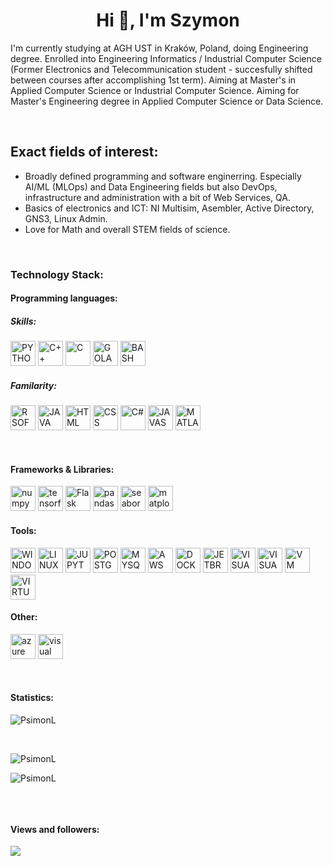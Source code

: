 <div>
  <h1 align="center">Hi 👋, I'm Szymon</h1>
</div>

<div>
  <p>I'm currently studying at AGH UST in Kraków, Poland, doing Engineering degree. Enrolled into Engineering Informatics / Industrial Computer Science (Former       Electronics and Telecommunication student - succesfully shifted between courses after accomplishing 1st term). Aiming at Master's in Applied Computer     Science or Industrial Computer Science. Aiming for Master's Engineering degree in Applied Computer Science or Data Science.</p>
</div>

<br>

<div>
<h2>Exact fields of interest:</h2>
<ul>
  <li>Broadly defined programming and software enginerring. Especially AI/ML (MLOps) and Data Engineering fields but also DevOps, infrastructure and administration with a bit of Web Services, QA.</li>
  <li>Basics of electronics and ICT: NI Multisim, Asembler, Active Directory, GNS3, Linux Admin.</li>
  <li>Love for Math and overall STEM fields of science.</li>
</ul>
</div>

<br>

<div>
<h3>Technology Stack:</h3> <!--- https://icons8.com/icons/set/docker --->
  
<h4>Programming languages:</h4>
<h5>Skills:</h5>
<p align="left">
  <img src="https://img.icons8.com/color/512/python.png" alt="PYTHON" width="40" height="40"/>
  <img src="https://img.icons8.com/color/512/c-plus-plus-logo.png" alt="C++" width="40" height="40"/>
  <img src="https://img.icons8.com/fluency/512/c-programming.png" alt="C" width="40" height="40"/>
  <img src="https://img.icons8.com/color/512/golang.png" alt="GOLANG" width="40" height="40"/>
  <img src="https://img.icons8.com/plasticine/512/bash.png" alt="BASH" width="40" height="40"/>
</p>

<h5>Familarity:</h5>
  <p align="left">
  <img src="https://img.icons8.com/fluency/512/r-project.png" alt="R SOFTWARE" width="40" height="40"/>
  <img src="https://img.icons8.com/color/512/java-coffee-cup-logo.png" alt="JAVA" width="40" height="40"/>
  <img src="https://img.icons8.com/color/512/html-5.png" alt="HTML" width="40" height="40"/>
  <img src="https://img.icons8.com/color/512/css3.png" alt="CSS" width="40" height="40"/>
  <img src="https://img.icons8.com/color/512/c-sharp-logo-2.png" alt="C#" width="40" height="40"/>
  <img src="https://img.icons8.com/color/512/javascript.png" alt="JAVASCRIPT" width="40" height="40"/>
  <img src="https://img.icons8.com/fluency/512/matlab.png" alt="MATLAB" width="40" height="40"/>
</p>
</div>

<br>

<h4>Frameworks & Libraries:</h4>
<p align="left">
  <img src="https://img.icons8.com/color/512/numpy.png" alt="numpy" width="40" height="40"/>
  <img src="https://img.icons8.com/color/512/tensorflow.png" alt="tensorflow" width="40" height="40"/>
  <img src="https://img.icons8.com/ios/512/flask.png" alt="Flask" width="40" height="40"/>
  <img src="https://img.icons8.com/color/512/pandas.png" alt="pandas" width="40" height="40"/>
  <img src="" alt="seaborn" width="40" height="40"/>
  <img src="" alt="matplotlib" width="40" height="40"/>
<!--   <img src="" alt="SQLalchemy" width="40" height="40"/> -->
</p>

<h4>Tools:</h4>
<p align="left">
  <img src="https://img.icons8.com/color/512/windows-10.png" alt="WINDOWS" width="40" height="40"/>
  <img src="https://img.icons8.com/color/512/linux--v1.png" alt="LINUX" width="40" height="40"/>
  <img src="https://img.icons8.com/fluency/512/jupyter.png" alt="JUPYTER" width="40" height="40"/>
  <img src="https://img.icons8.com/color/512/postgreesql.png" alt="POSTGRESQL" width="40" height="40"/>
  <img src="https://img.icons8.com/fluency/512/mysql-logo.png" alt="MYSQL" width="40" height="40"/>
  <img src="https://img.icons8.com/color/512/amazon-web-services.png" alt="AWS" width="40" height="40"/>
  <img src="https://img.icons8.com/color/512/docker.png" alt="DOCKER" width="40" height="40"/>
  <img src="https://img.icons8.com/color/512/jetbrains.png" alt="JETBRAINS" width="40" height="40"/>
  <img src="https://img.icons8.com/fluency/512/visual-studio-code-2019.png" alt="VISUAL STUDIO CODE" width="40" height="40"/>
  <img src="https://img.icons8.com/color/512/visual-studio.png" alt="VISUAL STUDIO" width="40" height="40"/>
  <img src="https://img.icons8.com/fluency/512/vmware-workstation-player.png" alt="VM WARE" width="40" height="40"/>
  <img src="https://img.icons8.com/color/512/virtualbox.png" alt="VIRTUALBOX" width="40" height="40"/>
</p>

<h4>Other:</h4>
<p align="left">
  <img src="https://img.icons8.com/fluency/512/azure-1.png" alt="azure" width="40" height="40"/>
  <img src="https://img.icons8.com/clouds/512/visual-paradigm.png" alt="visual paradigm" width="40" height="40"/>
</p>

<br>

 <h4>Statistics: </h4>
<p><img align="center"
    src="https://github-readme-stats.vercel.app/api/top-langs?username=PsimonL&show_icons=true&locale=en&bg_color=0d1117&text_color=ffffff&layout=compact"
    alt="PsimonL" 
    bg_color=#808080/></p>

<br>

<p><img align="center" src="https://github-readme-stats.vercel.app/api?username=PsimonL&show_icons=true&locale=en&bg_color=0d1117&text_color=ffffff&repo=convoychat"
    alt="PsimonL" /></p>
<p><img align="center" 
    src="https://github-readme-streak-stats.herokuapp.com/?user=PsimonL&theme=dark&background=0d1117&date_format=M%20j%5B%2C%20Y%5D" 
    alt="PsimonL" /></p>   
<p align="left"> 
      <a href="https://twitter.com/" 
      target="blank">
      <img align="center"
      src="https://img.shields.io/twitter/follow/?logo=twitter&style=for-the-badge" alt="" /></a> </p>

<br>

<h4>Views and followers: </h4>
<a href="https://github.com/PsimonL/github-profile-views-counter">
    <img src="https://komarev.com/ghpvc/?username=chaitanya-pratap-singh">
</a>
